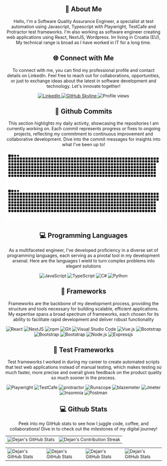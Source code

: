 <div align="center">
    <h2>🚀 About Me</h2>
    <p>Hello, I'm a Software Quality Assurance Engineer, a specialist at test automation using Javascript, Typescript with Playwright, TestCafe and Protractor test frameworks. I'm also working as software engineer creating web applications using React, NextJS, Wordpress. Im living in Croatia (EU), My technical range is broad as I have worked in IT for a long time.</p>
</div>

<div align="center">
<h2 align="center" class="section-heading">🌐 Connect with Me</h2>
<p> To connect with me, you can find my professional profile and contact details on LinkedIn. Feel free to reach out for collaborations, opportunities, or just to exchange ideas about the latest in software development and technology. Let's innovate together! </p>
<div align="center">
  <a href="https://www.linkedin.com/in/dejan-brni%C4%87-75027615/">
    <img src="https://img.shields.io/badge/dejanbrnic-669bbc?style=for-the-badge&logo=linkedin&logoColor=white" alt="LinkedIn"/>
  </a>
<a href="https://github.com/095dejo" target="_blank">
    <img src="https://img.shields.io/badge/View%20on%20GitHub-4f772d.svg?&style=for-the-badge&logo=github&logoColor=white" alt="GitHub Skyline"/>
</a>
<img src="https://komarev.com/ghpvc/?username=095dejo&style=for-the-badge" alt="Profile views" />
</div>

<div align="center">
  <h2>🚀 Github Commits</h2>
    <p>This section highlights my daily activity, showcasing the repositories I am currently working on. Each commit represents progress or fixes to ongoing projects, reflecting my commitment to continuous improvement and collaborative development. Dive into the commit messages for insights into what I've been up to!</p>
  <img src="https://raw.githubusercontent.com/zanepearton/zanepearton/output/github-contribution-grid-snake-dark.svg#gh-dark-mode-only" alt="GitHub Contribution Grid Snake Animation Dark Mode"/>
  <img src="https://raw.githubusercontent.com/zanepearton/zanepearton/output/github-contribution-grid-snake.svg#gh-light-mode-only" alt="GitHub Contribution Grid Snake Animation Light Mode"/>
</div>

<h2 align="center" class="section-heading">💻 Programming Languages</h2>
<p> As a multifaceted engineer, I've developed proficiency in a diverse set of programming languages, each serving as a pivotal tool in my development arsenal. Here are the languages I wield to turn complex problems into elegant solutions</p>
<div align="center">
  <img src="https://img.shields.io/badge/JavaScript-F7DF1E?style=for-the-badge&logo=javascript&logoColor=black" alt="JavaScript"/>
  <img src="https://img.shields.io/badge/Typescript-007396?style=for-the-badge&logo=typescript&logoColor=white" alt="TypeScript"/>
  <img src="https://img.shields.io/badge/Csharp-007396?style=for-the-badge&logo=c&logoColor=white" alt="C#"/>

  <img src="https://img.shields.io/badge/Python-3776AB?style=for-the-badge&logo=python&logoColor=white" alt="Python"/>

</div>

<h2 align="center" class="section-heading">🔧 Frameworks</h2>
<p>Frameworks are the backbone of my development process, providing the structure and tools necessary for building scalable, efficient applications. My expertise spans a broad spectrum of frameworks, each chosen for its ability to facilitate rapid development and deliver robust functionality</p>
<div align="center">
  <img src="https://img.shields.io/badge/React-20232A?style=for-the-badge&logo=react&logoColor=61DAFB" alt="React"/>
  <img src="https://img.shields.io/badge/NextJS-007ACC?style=for-the-badge&logo=next.js&logoColor=white" alt="NextJS"/>
  <img src="https://img.shields.io/badge/npm-CB3837?style=for-the-badge&logo=npm&logoColor=white" alt="npm"/>
  <img src="https://img.shields.io/badge/Git-F05032?style=for-the-badge&logo=git&logoColor=white" alt="Git"/>
  <img src="https://img.shields.io/badge/Visual%20Studio%20Code-007ACC?style=for-the-badge&logo=visualstudiocode&logoColor=white" alt="Visual Studio Code"/>
  <img src="https://img.shields.io/badge/Vue.js-4FC08D?style=for-the-badge&logo=vuedotjs&logoColor=white" alt="Vue.js"/>
  <img src="https://img.shields.io/badge/Bootstrap-7952B3?style=for-the-badge&logo=bootstrap&logoColor=white" alt="Bootstrap"/>
  <img src="https://img.shields.io/badge/tailwindcss-1d3557?style=for-the-badge&logo=tailwindcss&logoColor=white" alt="Bootstrap"/>
  <img src="https://img.shields.io/badge/shadcn-1d3557?style=for-the-badge&logo=shadcnui&logoColor=white" alt="Bootstrap"/>
  <img src="https://img.shields.io/badge/Node.js-339933?style=for-the-badge&logo=nodedotjs&logoColor=white" alt="Node.js"/>
  <img src="https://img.shields.io/badge/express.js-000?style=for-the-badge&logo=express&logoColor=white" alt="Expressjs"/>
</div>

<h2 align="center" class="section-heading">🔧 Test Frameworks</h2>
<p>Test frameworks I worked in during my career to create automated scripts that test web applications instead of manual testing, which makes testing so much faster, more precise and overall gives feedback on the product quality so much sooner in the process.</p>
<div align="center">
  <img src="https://img.shields.io/badge/Playwright-20232A?style=for-the-badge&logo=playwright&logoColor=61DAFB" alt="Playwright"/>
  <img src="https://img.shields.io/badge/TestCafe-007ACC?style=for-the-badge&logo=testcafe&logoColor=white" alt="TestCafe"/>
  <img src="https://img.shields.io/badge/protractor-CB3837?style=for-the-badge&logo=protractor&logoColor=white" alt="protractor"/>
  <img src="https://img.shields.io/badge/runscope-F05032?style=for-the-badge&logo=runscope&logoColor=white" alt="Runscope"/>
  <img src="https://img.shields.io/badge/blazemeter-007ACC?style=for-the-badge&logo=blazemeter&logoColor=white" alt="blazemeter"/>
  <img src="https://img.shields.io/badge/jmeter-ccc?style=for-the-badge&logo=jmeter&logoColor=white" alt="Jmeter"/>
  <img src="https://img.shields.io/badge/insomnia-007396?style=for-the-badge&logo=insomnia&logoColor=white" alt="Insomnia"/>
  <img src="https://img.shields.io/badge/postman-007396?style=for-the-badge&logo=postman&logoColor=white" alt="Postman"/>

</div>

<div align="center">
<h2 align="center" class="section-heading"> 💻 Github Stats</h2>
<p>Peek into my GitHub stats to see how I juggle code, coffee, and collaborations! Dive in to check out the milestones of my digital journey!</p>
 <table align="center" width="100%" height="100%" >
    <tr>
       <td><img style="border: none;" src="https://github-profile-summary-cards.vercel.app/api/cards/profile-details?username=095dejo&theme=github_dark" alt="Dejan's GitHub Stats"/></td>   
       <td><img style="border: none;" src="https://github-readme-streak-stats.herokuapp.com/?user=095dejo&theme=merko" alt="Dejan's Contribution Streak"/></td>
    </tr>
 </table>

 <table align="center" width="100%" height="100%" >
    <tr>
        <td><img style="border: none;" src="https://github-profile-summary-cards.vercel.app/api/cards/stats?username=095dejo&theme=github_dark" alt="Dejan's GitHub Stats"/></td>
        <td><img style="border: none;" src="https://github-profile-summary-cards.vercel.app/api/cards/productive-time?username=095dejo&theme=github_dark&utcOffset=10" alt="Dejan's GitHub Stats"/>
        <td><img style="border: none;" src="https://github-profile-summary-cards.vercel.app/api/cards/repos-per-language?username=095dejo&theme=github_dark" alt="Dejan's GitHub Stats"/></td>
        <td><img style="border: none;" src="https://github-profile-summary-cards.vercel.app/api/cards/most-commit-language?username=095dejo&theme=github_dark" alt="Dejan's GitHub Stats"/></td>
    </tr>
 </table>
</div>
